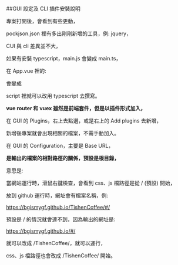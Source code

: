 ##GUI 設定及 CLI 插件安裝說明

專案打開後，會看到有些更動，

pockjson.json 裡有多出剛剛新增的工具，例: jquery，

CUI 與 cli 差異並不大，

如果有安裝 typescript，main.js 會變成 main.ts，

在 App.vue 裡的:

<script></script>

會變成 

<script lang="ts"></script>

script 裡就可以改用 typescript 去撰寫。

**vue router 和 vuex 雖然是前端套件，但是以插件形式加入，**

在 GUI 的 Plugins，右上去點選，或是右上的 Add plugins 去新增，

新增後專案就會出現相關的檔案，不需手動加入。

在 GUI 的 Configuration，主要是 Base URL，

**是輸出的檔案的相對路徑的關係，預設是根目錄，**

意思是:

當網站運行時，滑鼠右鍵檢查，會看到 css、js 檔路徑是從 / (預設) 開始，

放到 github 運行時，網址會有檔案名稱，例:

https://bgismygf.github.io/TishenCoffee/#/

預設是 / 的情況就會連不到，因為輸出的網址是:

https://bgismygf.github.io/#/

就可以改成 /TishenCoffee/，就可以運行，

css、js 檔路徑也會改成 /TishenCoffee/ 開始。